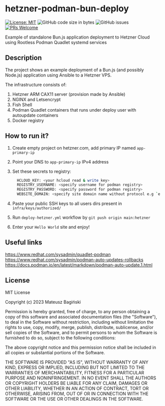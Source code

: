 # hetzner-podman-bun-deploy

[![License: MIT](https://img.shields.io/badge/License-MIT-yellow.svg?style=flat-square)](https://opensource.org/licenses/MIT)
![GitHub code size in bytes](https://img.shields.io/github/languages/code-size/mati365/hetzner-podman-bunjs-deploy?style=flat-square)
![GitHub issues](https://img.shields.io/github/issues/mati365/hetzner-podman-bunjs-deploy?style=flat-square)
[![PRs Welcome](https://img.shields.io/badge/PRs-welcome-brightgreen.svg?style=flat-square)](http://makeapullrequest.com)

Example of standalone Bun.js application deployment to Hetzner Cloud using Rootless Podman Quadlet systemd services

## Description

The project shows an example deployment of a Bun.js (and possibly Node.js) application using Ansible to a Hetzner VPS.

The infrastructure consists of:

1. Hetzner ARM CAX11 server (provision made by Ansible)
2. NGINX and Letsencrypt
3. Fish Shell
4. Podman Quadlet containers that runs under deploy user with autoupdate containers
5. Docker registry

## How to run it?

1. Create empty project on hetzner.com, add primary IP named `app-primary-ip`
2. Point your DNS to `app-primary-ip` IPv4 address
3. Set these secrets to registry:

    ```bash
      HCLOUD_KEY: <your hcloud read & write key>
      REGISTRY_USERNAME: <specify username for podman registry>
      REGISTRY_PASSWORD: <specify password for podman registry>
      WEBSITE_DOMAIN: <specify site domain name without protocol e.g `example.site.org`>
    ```

4. Paste your public SSH keys to all users dirs present in `infra/keys/authorized/`
5. Run `deploy-hetzner.yml` workflow by `git push origin main:hetzner`
6. Enter your `Hello World` site and enjoy!

## Useful links

https://www.redhat.com/sysadmin/quadlet-podman <br />
https://www.redhat.com/sysadmin/podman-auto-updates-rollbacks <br />
https://docs.podman.io/en/latest/markdown/podman-auto-update.1.html

## License

MIT License

Copyright (c) 2023 Mateusz Bagiński

Permission is hereby granted, free of charge, to any person obtaining a copy
of this software and associated documentation files (the "Software"), to deal
in the Software without restriction, including without limitation the rights
to use, copy, modify, merge, publish, distribute, sublicense, and/or sell
copies of the Software, and to permit persons to whom the Software is
furnished to do so, subject to the following conditions:

The above copyright notice and this permission notice shall be included in all
copies or substantial portions of the Software.

THE SOFTWARE IS PROVIDED "AS IS", WITHOUT WARRANTY OF ANY KIND, EXPRESS OR
IMPLIED, INCLUDING BUT NOT LIMITED TO THE WARRANTIES OF MERCHANTABILITY,
FITNESS FOR A PARTICULAR PURPOSE AND NONINFRINGEMENT. IN NO EVENT SHALL THE
AUTHORS OR COPYRIGHT HOLDERS BE LIABLE FOR ANY CLAIM, DAMAGES OR OTHER
LIABILITY, WHETHER IN AN ACTION OF CONTRACT, TORT OR OTHERWISE, ARISING FROM,
OUT OF OR IN CONNECTION WITH THE SOFTWARE OR THE USE OR OTHER DEALINGS IN THE
SOFTWARE.
